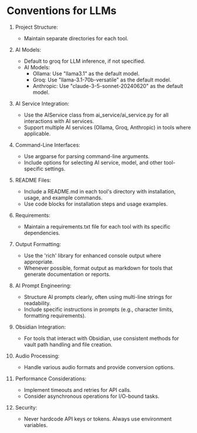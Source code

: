 # Conventions for LLMs

1. Project Structure:

   - Maintain separate directories for each tool.

2. AI Models:

   - Default to groq for LLM inference, if not specified.
   - AI Models:
     - Ollama: Use "llama3.1" as the default model.
     - Groq: Use "llama-3.1-70b-versatile" as the default model.
     - Anthropic: Use "claude-3-5-sonnet-20240620" as the default model.

3. AI Service Integration:

   - Use the AIService class from ai_service/ai_service.py for all interactions with AI services.
   - Support multiple AI services (Ollama, Groq, Anthropic) in tools where applicable.

4. Command-Line Interfaces:

   - Use argparse for parsing command-line arguments.
   - Include options for selecting AI service, model, and other tool-specific settings.

5. README Files:

   - Include a README.md in each tool's directory with installation, usage, and example commands.
   - Use code blocks for installation steps and usage examples.

6. Requirements:

   - Maintain a requirements.txt file for each tool with its specific dependencies.

7. Output Formatting:

   - Use the 'rich' library for enhanced console output where appropriate.
   - Whenever possible, format output as markdown for tools that generate documentation or reports.

8. AI Prompt Engineering:

   - Structure AI prompts clearly, often using multi-line strings for readability.
   - Include specific instructions in prompts (e.g., character limits, formatting requirements).

9. Obsidian Integration:

   - For tools that interact with Obsidian, use consistent methods for vault path handling and file creation.

10. Audio Processing:

    - Handle various audio formats and provide conversion options.

11. Performance Considerations:

    - Implement timeouts and retries for API calls.
    - Consider asynchronous operations for I/O-bound tasks.

12. Security:

    - Never hardcode API keys or tokens. Always use environment variables.
